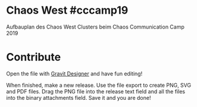 # Chaos West #cccamp19

Aufbauplan des Chaos West Clusters beim Chaos Communication Camp 2019

# Contribute

Open the file with [Gravit Designer](https://designer.gravit.io) and have fun editing!

When finished, make a new release. Use the file export to create PNG, SVG and PDF files. Drag the PNG file into the release text field and all the files into the binary attachments field. Save it and you are done!
